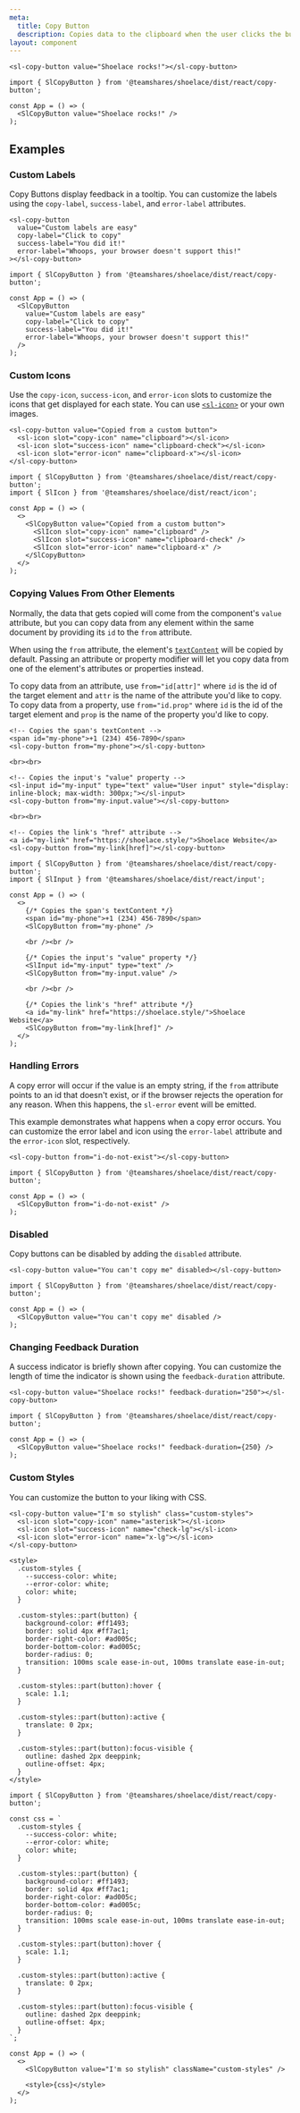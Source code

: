 ```yaml
---
meta:
  title: Copy Button
  description: Copies data to the clipboard when the user clicks the button.
layout: component
---
```


```html:preview
<sl-copy-button value="Shoelace rocks!"></sl-copy-button>
```

```jsx:react
import { SlCopyButton } from '@teamshares/shoelace/dist/react/copy-button';

const App = () => (
  <SlCopyButton value="Shoelace rocks!" />
);
```

## Examples

### Custom Labels

Copy Buttons display feedback in a tooltip. You can customize the labels using the `copy-label`, `success-label`, and `error-label` attributes.

```html:preview
<sl-copy-button
  value="Custom labels are easy"
  copy-label="Click to copy"
  success-label="You did it!"
  error-label="Whoops, your browser doesn't support this!"
></sl-copy-button>
```

```jsx:react
import { SlCopyButton } from '@teamshares/shoelace/dist/react/copy-button';

const App = () => (
  <SlCopyButton
    value="Custom labels are easy"
    copy-label="Click to copy"
    success-label="You did it!"
    error-label="Whoops, your browser doesn't support this!"
  />
);
```

### Custom Icons

Use the `copy-icon`, `success-icon`, and `error-icon` slots to customize the icons that get displayed for each state. You can use [`<sl-icon>`](/components/icon) or your own images.

```html:preview
<sl-copy-button value="Copied from a custom button">
  <sl-icon slot="copy-icon" name="clipboard"></sl-icon>
  <sl-icon slot="success-icon" name="clipboard-check"></sl-icon>
  <sl-icon slot="error-icon" name="clipboard-x"></sl-icon>
</sl-copy-button>
```

```jsx:react
import { SlCopyButton } from '@teamshares/shoelace/dist/react/copy-button';
import { SlIcon } from '@teamshares/shoelace/dist/react/icon';

const App = () => (
  <>
    <SlCopyButton value="Copied from a custom button">
      <SlIcon slot="copy-icon" name="clipboard" />
      <SlIcon slot="success-icon" name="clipboard-check" />
      <SlIcon slot="error-icon" name="clipboard-x" />
    </SlCopyButton>
  </>
);
```

### Copying Values From Other Elements

Normally, the data that gets copied will come from the component's `value` attribute, but you can copy data from any element within the same document by providing its `id` to the `from` attribute.

When using the `from` attribute, the element's [`textContent`](https://developer.mozilla.org/en-US/docs/Web/API/Node/textContent) will be copied by default. Passing an attribute or property modifier will let you copy data from one of the element's attributes or properties instead.

To copy data from an attribute, use `from="id[attr]"` where `id` is the id of the target element and `attr` is the name of the attribute you'd like to copy. To copy data from a property, use `from="id.prop"` where `id` is the id of the target element and `prop` is the name of the property you'd like to copy.

```html:preview
<!-- Copies the span's textContent -->
<span id="my-phone">+1 (234) 456-7890</span>
<sl-copy-button from="my-phone"></sl-copy-button>

<br><br>

<!-- Copies the input's "value" property -->
<sl-input id="my-input" type="text" value="User input" style="display: inline-block; max-width: 300px;"></sl-input>
<sl-copy-button from="my-input.value"></sl-copy-button>

<br><br>

<!-- Copies the link's "href" attribute -->
<a id="my-link" href="https://shoelace.style/">Shoelace Website</a>
<sl-copy-button from="my-link[href]"></sl-copy-button>
```

```jsx:react
import { SlCopyButton } from '@teamshares/shoelace/dist/react/copy-button';
import { SlInput } from '@teamshares/shoelace/dist/react/input';

const App = () => (
  <>
    {/* Copies the span's textContent */}
    <span id="my-phone">+1 (234) 456-7890</span>
    <SlCopyButton from="my-phone" />

    <br /><br />

    {/* Copies the input's "value" property */}
    <SlInput id="my-input" type="text" />
    <SlCopyButton from="my-input.value" />

    <br /><br />

    {/* Copies the link's "href" attribute */}
    <a id="my-link" href="https://shoelace.style/">Shoelace Website</a>
    <SlCopyButton from="my-link[href]" />
  </>
);
```

### Handling Errors

A copy error will occur if the value is an empty string, if the `from` attribute points to an id that doesn't exist, or if the browser rejects the operation for any reason. When this happens, the `sl-error` event will be emitted.

This example demonstrates what happens when a copy error occurs. You can customize the error label and icon using the `error-label` attribute and the `error-icon` slot, respectively.

```html:preview
<sl-copy-button from="i-do-not-exist"></sl-copy-button>
```

```jsx:react
import { SlCopyButton } from '@teamshares/shoelace/dist/react/copy-button';

const App = () => (
  <SlCopyButton from="i-do-not-exist" />
);
```

### Disabled

Copy buttons can be disabled by adding the `disabled` attribute.

```html:preview
<sl-copy-button value="You can't copy me" disabled></sl-copy-button>
```

```jsx:react
import { SlCopyButton } from '@teamshares/shoelace/dist/react/copy-button';

const App = () => (
  <SlCopyButton value="You can't copy me" disabled />
);
```

### Changing Feedback Duration

A success indicator is briefly shown after copying. You can customize the length of time the indicator is shown using the `feedback-duration` attribute.

```html:preview
<sl-copy-button value="Shoelace rocks!" feedback-duration="250"></sl-copy-button>
```

```jsx:react
import { SlCopyButton } from '@teamshares/shoelace/dist/react/copy-button';

const App = () => (
  <SlCopyButton value="Shoelace rocks!" feedback-duration={250} />
);
```

### Custom Styles

You can customize the button to your liking with CSS.

```html:preview
<sl-copy-button value="I'm so stylish" class="custom-styles">
  <sl-icon slot="copy-icon" name="asterisk"></sl-icon>
  <sl-icon slot="success-icon" name="check-lg"></sl-icon>
  <sl-icon slot="error-icon" name="x-lg"></sl-icon>
</sl-copy-button>

<style>
  .custom-styles {
    --success-color: white;
    --error-color: white;
    color: white;
  }

  .custom-styles::part(button) {
    background-color: #ff1493;
    border: solid 4px #ff7ac1;
    border-right-color: #ad005c;
    border-bottom-color: #ad005c;
    border-radius: 0;
    transition: 100ms scale ease-in-out, 100ms translate ease-in-out;
  }

  .custom-styles::part(button):hover {
    scale: 1.1;
  }

  .custom-styles::part(button):active {
    translate: 0 2px;
  }

  .custom-styles::part(button):focus-visible {
    outline: dashed 2px deeppink;
    outline-offset: 4px;
  }
</style>
```

```jsx:react
import { SlCopyButton } from '@teamshares/shoelace/dist/react/copy-button';

const css = `
  .custom-styles {
    --success-color: white;
    --error-color: white;
    color: white;
  }

  .custom-styles::part(button) {
    background-color: #ff1493;
    border: solid 4px #ff7ac1;
    border-right-color: #ad005c;
    border-bottom-color: #ad005c;
    border-radius: 0;
    transition: 100ms scale ease-in-out, 100ms translate ease-in-out;
  }

  .custom-styles::part(button):hover {
    scale: 1.1;
  }

  .custom-styles::part(button):active {
    translate: 0 2px;
  }

  .custom-styles::part(button):focus-visible {
    outline: dashed 2px deeppink;
    outline-offset: 4px;
  }
`;

const App = () => (
  <>
    <SlCopyButton value="I'm so stylish" className="custom-styles" />

    <style>{css}</style>
  </>
);
```
